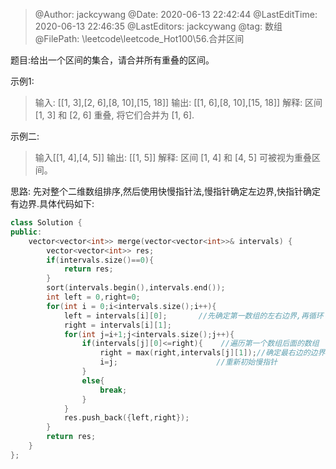 >@Author: jackcywang
@Date: 2020-06-13 22:42:44
@LastEditTime: 2020-06-13 22:46:35
@LastEditors: jackcywang
@tag: 数组
@FilePath: \leetcode\leetcode_Hot100\56.合并区间


题目:给出一个区间的集合，请合并所有重叠的区间。

示例1:
>输入: [[1, 3],[2, 6],[8, 10],[15, 18]]
输出: [[1, 6],[8, 10],[15, 18]]
解释: 区间 [1, 3] 和 [2, 6] 重叠, 将它们合并为 [1, 6].

示例二:
>输入[[1, 4],[4, 5]]
输出: [[1, 5]]
解释: 区间 [1, 4] 和 [4, 5] 可被视为重叠区间。

思路:
先对整个二维数组排序,然后使用快慢指针法,慢指针确定左边界,快指针确定有边界.具体代码如下:
```c++
class Solution {
public:
    vector<vector<int>> merge(vector<vector<int>>& intervals) {
        vector<vector<int>> res;
        if(intervals.size()==0){
            return res;
        }
        sort(intervals.begin(),intervals.end());
        int left = 0,right=0;
        for(int i = 0;i<intervals.size();i++){
            left = intervals[i][0];       //先确定第一数组的左右边界,再循环
            right = intervals[i][1];
            for(int j=i+1;j<intervals.size();j++){
                if(intervals[j][0]<=right){    //遍历第一个数组后面的数组
                    right = max(right,intervals[j][1]);//确定最右边的边界
                    i=j;                      //重新初始慢指针
                }
                else{
                    break;
                }
            }
            res.push_back({left,right});
        }
        return res;
    }
};
```